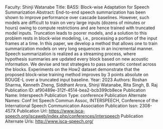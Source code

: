 Faculty: Shinji Watanabe
Title: BASS: Block-wise Adaptation for Speech Summarization
Abstract: End-to-end speech summarization has been shown to improve performance over cascade baselines. However, such models are difficult to train on very large inputs (dozens of minutes or hours) owing to compute restrictions and are hence trained with truncated model inputs. Truncation leads to poorer models, and a solution to this problem rests in block-wise modeling, i.e., processing a portion of the input frames at a time. In this paper, we develop a method that allows one to train summarization models on very long sequences in an incremental manner. Speech summarization is realized as a streaming process, where hypothesis summaries are updated every block based on new acoustic information. We devise and test strategies to pass semantic context across the blocks. Experiments on the How2 dataset demonstrate that the proposed block-wise training method improves by 3 points absolute on ROUGE-L over a truncated input baseline.
Year: 2023
Authors: Roshan Sharma, Kenneth Zheng, Siddhant Arora, Shinji Watanabe, Rita Singh, B. Raj
Publication ID: af90489e-312f-4514-bea2-bcb399cb8ece
Publication Name: Interspeech
Publication Type: conference
Publication Alternate Names: Conf Int Speech Commun Assoc, INTERSPEECH, Conference of the International Speech Communication Association
Publication Issn: 2308-457X
Publication Url: https://www.isca-speech.org/iscaweb/index.php/conferences/interspeech
Publication Alternate Urls: http://www.isca-speech.org/
